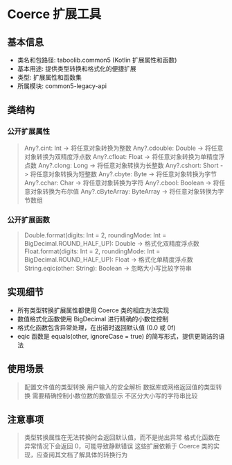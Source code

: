 # Coerce 扩展工具
## 基本信息
- 类名和包路径: taboolib.common5 (Kotlin 扩展属性和函数)
- 基本用途: 提供类型转换和格式化的便捷扩展
- 类型: 扩展属性和函数集
- 所属模块: common5-legacy-api

## 类结构
### 公开扩展属性
> Any?.cint: Int -> 将任意对象转换为整数
> Any?.cdouble: Double -> 将任意对象转换为双精度浮点数
> Any?.cfloat: Float -> 将任意对象转换为单精度浮点数
> Any?.clong: Long -> 将任意对象转换为长整数
> Any?.cshort: Short -> 将任意对象转换为短整数
> Any?.cbyte: Byte -> 将任意对象转换为字节
> Any?.cchar: Char -> 将任意对象转换为字符
> Any?.cbool: Boolean -> 将任意对象转换为布尔值
> Any?.cByteArray: ByteArray -> 将任意对象转换为字节数组

### 公开扩展函数
> Double.format(digits: Int = 2, roundingMode: Int = BigDecimal.ROUND_HALF_UP): Double -> 格式化双精度浮点数
> Float.format(digits: Int = 2, roundingMode: Int = BigDecimal.ROUND_HALF_UP): Float -> 格式化单精度浮点数
> String.eqic(other: String): Boolean -> 忽略大小写比较字符串

## 实现细节
- 所有类型转换扩展属性都使用 Coerce 类的相应方法实现
- 数值格式化函数使用 BigDecimal 进行精确的小数位控制
- 格式化函数包含异常处理，在出错时返回默认值 (0.0 或 0f)
- eqic 函数是 equals(other, ignoreCase = true) 的简写形式，提供更简洁的语法

## 使用场景
> 配置文件值的类型转换
> 用户输入的安全解析
> 数据库或网络返回值的类型转换
> 需要精确控制小数位数的数值显示
> 不区分大小写的字符串比较

## 注意事项
> 类型转换属性在无法转换时会返回默认值，而不是抛出异常
> 格式化函数在异常情况下会返回 0，可能导致静默错误
> 这些扩展依赖于 Coerce 类的实现，应查阅其文档了解具体的转换行为
